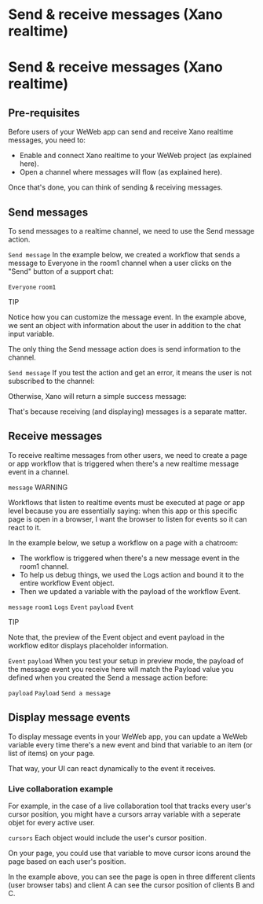 # Send & receive messages (Xano realtime) ​


# Send & receive messages (Xano realtime) ​


## Pre-requisites ​

Before users of your WeWeb app can send and receive Xano realtime messages, you need to:

- Enable and connect Xano realtime to your WeWeb project (as explained here).
- Open a channel where messages will flow (as explained here).

Once that's done, you can think of sending & receiving messages.


## Send messages ​

To send messages to a realtime channel, we need to use the Send message action.

`Send message`
In the example below, we created a workflow that sends a message to Everyone in the room1 channel when a user clicks on the "Send" button of a support chat:

`Everyone`
`room1`


TIP

Notice how you can customize the message event. In the example above, we sent an object with information about the user in addition to the chat input variable.

The only thing the Send message action does is send information to the channel.

`Send message`
If you test the action and get an error, it means the user is not subscribed to the channel:



Otherwise, Xano will return a simple success message:



That's because receiving (and displaying) messages is a separate matter.


## Receive messages ​

To receive realtime messages from other users, we need to create a page or app workflow that is triggered when there's a new realtime message event in a channel.

`message`
WARNING

Workflows that listen to realtime events must be executed at page or app level because you are essentially saying: when this app or this specific page is open in a browser, I want the browser to listen for events so it can react to it.

In the example below, we setup a workflow on a page with a chatroom:

- The workflow is triggered when there's a new message event in the room1 channel.
- To help us debug things, we used the Logs action and bound it to the entire workflow Event object.
- Then we updated a variable with the payload of the workflow Event.

`message`
`room1`
`Logs`
`Event`
`payload`
`Event`


TIP

Note that, the preview of the Event object and event payload in the workflow editor displays placeholder information.

`Event`
`payload`
When you test your setup in preview mode, the payload of the message event you receive here will match the Payload value you defined when you created the Send a message action before:

`payload`
`Payload`
`Send a message`



## Display message events ​

To display message events in your WeWeb app, you can update a WeWeb variable every time there's a new event and bind that variable to an item (or list of items) on your page.

That way, your UI can react dynamically to the event it receives.


### Live collaboration example ​

For example, in the case of a live collaboration tool that tracks every user's cursor position, you might have a cursors array variable with a seperate objet for every active user.

`cursors`
Each object would include the user's cursor position.

On your page, you could use that variable to move cursor icons around the page based on each user's position.



In the example above, you can see the page is open in three different clients (user browser tabs) and client A can see the cursor position of clients B and C.

